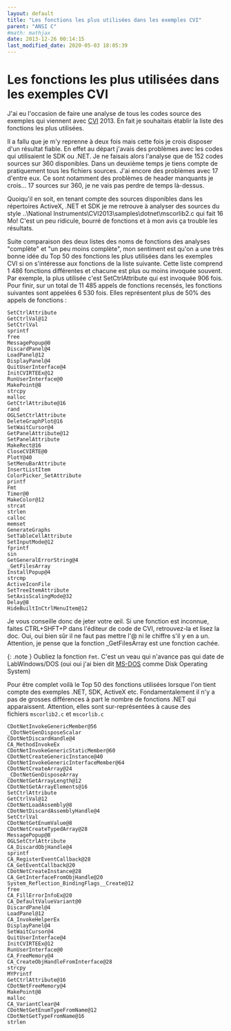 ```yaml
---
layout: default
title: "Les fonctions les plus utilisées dans les exemples CVI"
parent: "ANSI C"
#math: mathjax
date: 2013-12-26 00:14:15
last_modified_date: 2020-05-03 18:05:39
---
```



# Les fonctions les plus utilisées dans les exemples CVI

J'ai eu l'occasion de faire une analyse de tous les codes source des exemples qui viennent avec [CVI](https://www.ni.com/cvi) 2013. En fait je souhaitais établir la liste des fonctions les plus utilisées.

Il a fallu que je m'y reprenne à deux fois mais cette fois je crois disposer d'un résultat fiable. En effet au départ j'avais des problèmes avec les codes qui utilisaient le SDK ou .NET. Je ne faisais alors l'analyse que de 152 codes sources sur 360 disponibles. Dans un deuxième temps je tiens compte de pratiquement tous les fichiers sources. J'ai encore des problèmes avec 17 d'entre eux. Ce sont notamment des problèmes de header manquants je crois... 17 sources sur 360, je ne vais pas perdre de temps là-dessus.

Quoiqu'il en soit, en tenant compte des sources disponibles dans les répertoires ActiveX, .NET et SDK je me retrouve à analyser des sources du style ..\National Instruments\CVI2013\samples\dotnet\mscorlib2.c qui fait 16 Mo! C'est un peu ridicule, bourré de fonctions et à mon avis ça trouble les résultats.

Suite comparaison des deux listes des noms de fonctions des analyses "complète" et "un peu moins complète", mon sentiment est qu'on a une très bonne idée du Top 50 des fonctions les plus utilisées dans les exemples CVI si on s'intéresse aux fonctions de la liste suivante. Cette liste comprend 1 486 fonctions différentes et chacune est plus ou moins invoquée souvent. Par exemple, la plus utilisée c'est SetCtrlAttribute qui est invoquée 906 fois. Pour finir, sur un total de 11 485 appels de fonctions recensés, les fonctions suivantes sont appelées 6 530 fois. Elles représentent plus de 50% des appels de fonctions :

```
SetCtrlAttribute
GetCtrlVal@12
SetCtrlVal
sprintf
free
MessagePopup@8
DiscardPanel@4
LoadPanel@12
DisplayPanel@4
QuitUserInterface@4
InitCVIRTEEx@12
RunUserInterface@0
MakePoint@8
strcpy
malloc
GetCtrlAttribute@16
rand
OGLSetCtrlAttribute
DeleteGraphPlot@16
SetWaitCursor@4
GetPanelAttribute@12
SetPanelAttribute
MakeRect@16
CloseCVIRTE@0
PlotY@40
SetMenuBarAttribute
InsertListItem
ColorPicker_SetAttribute
printf
Fmt
Timer@0
MakeColor@12
strcat
strlen
calloc
memset
GenerateGraphs
SetTableCellAttribute
SetInputMode@12
fprintf
sin
GetGeneralErrorString@4
_GetFilesArray
InstallPopup@4
strcmp
ActiveIconFile
SetTreeItemAttribute
SetAxisScalingMode@32
Delay@8
HideBuiltInCtrlMenuItem@12
```

Je vous conseille donc de jeter votre œil. Si une fonction est inconnue, faites CTRL+SHFT+P dans l'éditeur de code de CVI, retrouvez-la et lisez la doc. Oui, oui bien sûr il ne faut pas mettre l'@ ni le chiffre s'il y en a un. Attention, je pense que la fonction _GetFilesArray est une fonction cachée.

{: .note }
Oubliez la fonction ``Fmt``. C'est un veau qui n'avance pas qui date de LabWindows/DOS (oui oui j'ai bien dit [MS-DOS](https://fr.wikipedia.org/wiki/MS-DOS) comme Disk Operating System)

Pour être complet voilà le Top 50 des fonctions utilisées lorsque l'on tient compte des exemples .NET, SDK, ActiveX etc. Fondamentalement il n'y a pas de grosses différences à part le nombre de fonctions .NET qui apparaissent. Attention, elles sont sur-représentées à cause des fichiers ``mscorlib2.c`` et ``mscorlib.c``

```
CDotNetInvokeGenericMember@56
_CDotNetGenDisposeScalar
CDotNetDiscardHandle@4
CA_MethodInvokeEx
CDotNetInvokeGenericStaticMember@60
CDotNetCreateGenericInstance@40
CDotNetInvokeGenericInterfaceMember@64
CDotNetCreateArray@24
_CDotNetGenDisposeArray
CDotNetGetArrayLength@12
CDotNetGetArrayElements@16
SetCtrlAttribute
GetCtrlVal@12
CDotNetLoadAssembly@8
CDotNetDiscardAssemblyHandle@4
SetCtrlVal
CDotNetGetEnumValue@8
CDotNetCreateTypedArray@28
MessagePopup@8
OGLSetCtrlAttribute
CA_DiscardObjHandle@4
sprintf
CA_RegisterEventCallback@28
CA_GetEventCallback@20
CDotNetCreateInstance@28
CA_GetInterfaceFromObjHandle@20
System_Reflection_BindingFlags__Create@12
free
CA_FillErrorInfoEx@20
CA_DefaultValueVariant@0
DiscardPanel@4
LoadPanel@12
CA_InvokeHelperEx
DisplayPanel@4
SetWaitCursor@4
QuitUserInterface@4
InitCVIRTEEx@12
RunUserInterface@0
CA_FreeMemory@4
CA_CreateObjHandleFromInterface@28
strcpy
MYPrintf
GetCtrlAttribute@16
CDotNetFreeMemory@4
MakePoint@8
malloc
CA_VariantClear@4
CDotNetGetEnumTypeFromName@12
CDotNetGetTypeFromName@16
strlen
```

